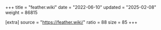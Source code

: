 +++
title = "feather.wiki"
date = "2022-06-10"
updated = "2025-02-08"
weight = 86815

[extra]
source = "https://feather.wiki/"
ratio = 88
size = 85
+++
